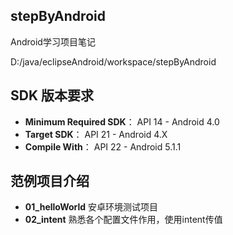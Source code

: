 ## stepByAndroid

Android学习项目笔记

D:/java/eclipseAndroid/workspace/stepByAndroid

## SDK 版本要求
- **Minimum Required SDK**：  API 14 - Android 4.0
- **Target SDK**：                                API 21 - Android 4.X
- **Compile With**：                          API 22 - Android 5.1.1

## 范例项目介绍
- **01_helloWorld**         安卓环境测试项目
- **02_intent**             熟悉各个配置文件作用，使用intent传值